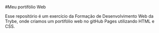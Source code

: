 
#Meu portifólio Web

Esse repositório é um exercício da Formação de Desenvolvimento Web da Trybe, onde criamos um portifólio web no gitHub Pages utilizando HTML e CSS.

